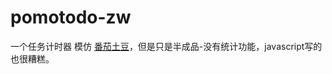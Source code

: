 # pomotodo-zw
一个任务计时器
模仿 [番茄土豆](https://pomotodo.com/app/?lang=zh-CN)，但是只是半成品-没有统计功能，javascript写的也很糟糕。
